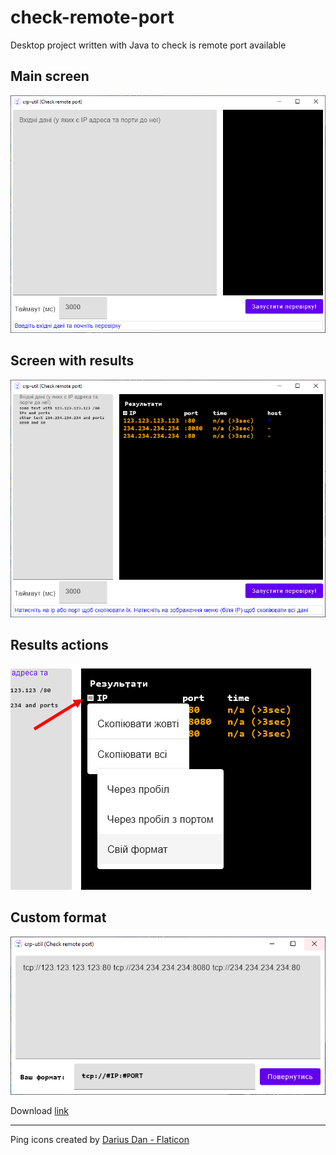 # check-remote-port
Desktop project written with Java to check is remote port available

## Main screen
![main screen](crp-util-screens/crp-util-main.png)

## Screen with results
![Screen with results](crp-util-screens/crp-util-results.png)

## Results actions
![Results actions](crp-util-screens/crp-util-options.png)

## Custom format
![Custom format](crp-util-screens/crp-util-custom-format.png)

Download [link](https://github.com/liosha2007/crp-util/releases/)

----------------------------------------

Ping icons created by [Darius Dan - Flaticon](https://www.flaticon.com/free-icons/ping)